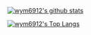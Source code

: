 [![wym6912's github stats](https://github-readme-stats.vercel.app/api?username=wym6912)](https://github.com/anuraghazra/github-readme-stats)

[![wym6912's Top Langs](https://github-readme-stats.vercel.app/api/top-langs/?username=wym6912&layout=compact&langs_count=8)](https://github.com/anuraghazra/github-readme-stats)

